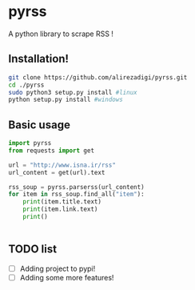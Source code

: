 # pyrss
A python library to scrape RSS !
## Installation!
```bash
git clone https://github.com/alirezadigi/pyrss.git
cd ./pyrss
sudo python3 setup.py install #linux
python setup.py install #windows
```
## Basic usage
```python
import pyrss
from requests import get

url = "http://www.isna.ir/rss"
url_content = get(url).text

rss_soup = pyrss.parserss(url_content)
for item in rss_soup.find_all("item"):
    print(item.title.text)
    print(item.link.text)
    print()
 
```
## TODO list
- [ ] Adding project to pypi!
- [ ] Adding some more features!
